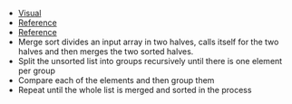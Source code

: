 * [Visual](/assets/merge_sort.jpg)
* [Reference](https://www.pythoncentral.io/merge-sort-implementation-guide/)
* [Reference](https://www.geeksforgeeks.org/merge-sort/)
* Merge sort divides an input array in two halves, calls itself for the two halves and then merges the two sorted halves.
* Split the unsorted list into groups recursively until there is one element per group
* Compare each of the elements and then group them
* Repeat until the whole list is merged and sorted in the process
